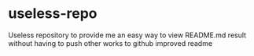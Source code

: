 useless-repo
============

Useless repository to provide me an easy way to view README.md result without having to push other works to github
improved readme
